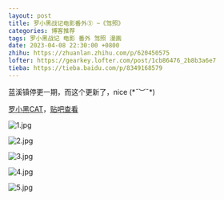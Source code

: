 ```yaml
---
layout: post
title: 罗小黑战记电影番外⑤ ~《驾照》
categories: 博客推荐
tags: 罗小黑战记 电影 番外 驾照 漫画
date: 2023-04-08 22:30:00 +0800
zhihu: https://zhuanlan.zhihu.com/p/620450575
lofter: https://gearkey.lofter.com/post/1cb86476_2b8b3a6e7
tieba: https://tieba.baidu.com/p/8349168579
---
```


蓝溪镇停更一期，而这个更新了，nice (\*¯︶¯\*)

[罗小黑CAT](https://weibo.com/2019071187/MB0gNolDi)，[贴吧查看](https://tieba.baidu.com/p/8348225457)

![1.jpg](https://s2.loli.net/2023/04/08/SYIsdBGWfFNAqJy.jpg)

![2.jpg](https://s2.loli.net/2023/04/08/JhA8jo6ZwrDcbXg.jpg)

![3.jpg](https://s2.loli.net/2023/04/08/a2xpRdUWf4PXjIS.jpg)

![4.jpg](https://s2.loli.net/2023/04/08/mDQcwRHEMZsNb5O.jpg)

![5.jpg](https://s2.loli.net/2023/04/08/FxqItcW1Oo3KrQ2.jpg)